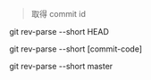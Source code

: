 > 取得 commit id

git rev-parse --short HEAD

git rev-parse --short [commit-code]

git rev-parse --short master


